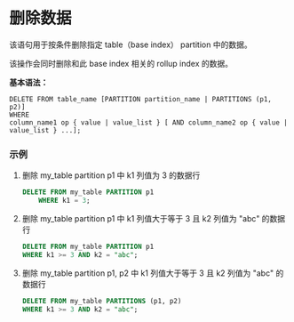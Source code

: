 # 删除数据

该语句用于按条件删除指定 table（base index） partition 中的数据。

该操作会同时删除和此 base index 相关的 rollup index 的数据。

**基本语法：**

```
DELETE FROM table_name [PARTITION partition_name | PARTITIONS (p1, p2)]
WHERE
column_name1 op { value | value_list } [ AND column_name2 op { value | value_list } ...];
```

### 示例

1. 删除 my_table partition p1 中 k1 列值为 3 的数据行

   ```sql
   DELETE FROM my_table PARTITION p1
       WHERE k1 = 3;
   ```

2. 删除 my_table partition p1 中 k1 列值大于等于 3 且 k2 列值为 "abc" 的数据行

   ```sql
   DELETE FROM my_table PARTITION p1
   WHERE k1 >= 3 AND k2 = "abc";
   ```

3. 删除 my_table partition p1, p2 中 k1 列值大于等于 3 且 k2 列值为 "abc" 的数据行

   ```sql
   DELETE FROM my_table PARTITIONS (p1, p2)
   WHERE k1 >= 3 AND k2 = "abc";
   ```
